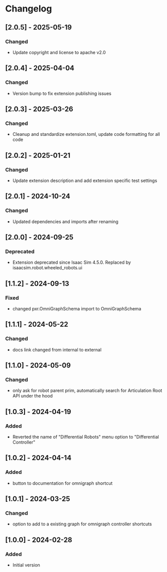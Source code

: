# Changelog
## [2.0.5] - 2025-05-19
### Changed
- Update copyright and license to apache v2.0

## [2.0.4] - 2025-04-04
### Changed
- Version bump to fix extension publishing issues

## [2.0.3] - 2025-03-26
### Changed
- Cleanup and standardize extension.toml, update code formatting for all code

## [2.0.2] - 2025-01-21
### Changed
- Update extension description and add extension specific test settings

## [2.0.1] - 2024-10-24
### Changed
- Updated dependencies and imports after renaming

## [2.0.0] - 2024-09-25
### Deprecated
- Extension deprecated since Isaac Sim 4.5.0. Replaced by isaacsim.robot.wheeled_robots.ui

## [1.1.2] - 2024-09-13
### Fixed
- changed pxr.OmniGraphSchema import to OmniGraphSchema

## [1.1.1] - 2024-05-22
### Changed
- docs link changed from internal to external

## [1.1.0] - 2024-05-09
### Changed
- only ask for robot parent prim, automatically search for Articulation Root API under the hood

## [1.0.3] - 2024-04-19
### Added
- Reverted the name of "Differential Robots" menu option to "Differential Controller"

## [1.0.2] - 2024-04-14
### Added
- button to documentation for omnigraph shortcut

## [1.0.1] - 2024-03-25
### Changed
- option to add to a existing graph for omnigraph controller shortcuts

## [1.0.0] - 2024-02-28
### Added
- Initial version
